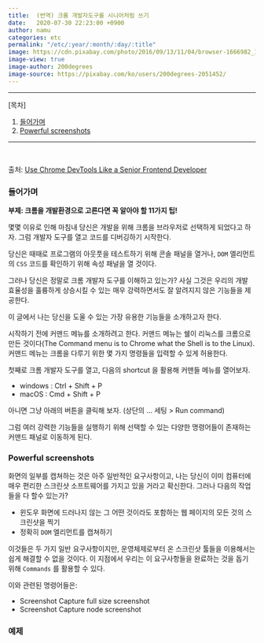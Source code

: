 ```yaml
---
title:  (번역) 크롬 개발자도구를 시니어처럼 쓰기
date:   2020-07-30 22:23:00 +0900
author: namu
categories: etc
permalink: "/etc/:year/:month/:day/:title"
image: https://cdn.pixabay.com/photo/2016/09/13/11/04/browser-1666982_1280.png
image-view: true
image-author: 200degrees
image-source: https://pixabay.com/ko/users/200degrees-2051452/
---
```



---

[목차]

1. [들어가며](#들어가며)
2. [Powerful screenshots](#powerful-screenshots)

---

<br>

출처: [Use Chrome DevTools Like a Senior Frontend Developer](https://medium.com/javascript-in-plain-english/use-chrome-devtools-like-a-senior-frontend-developer-99a4740674)

### 들어가며

**부제: 크롬을 개발환경으로 고른다면 꼭 알아야 할 11가지 팁!**

몇몇 이유로 인해 마침내 당신은 개발을 위해 크롬을 브라우저로 선택하게 되었다고 하자.
그럼 개발자 도구를 열고 코드를 디버깅하기 시작한다.

당신은 때때로 프로그램의 아웃풋을 테스트하기 위해 콘솔 패널을 열거나,
```DOM``` 엘리먼트의 ```CSS``` 코드를 확인하기 위해 속성 패널을 열 것이다.

그러나 당신은 정말로 크롬 개발자 도구를 이해하고 있는가?
사실 그것은 우리의 개발 효율성을 훌륭하게 상승시킬 수 있는 매우 강력하면서도 잘 알려지지 않은 기능들을 제공한다.

이 글에서 나는 당신을 도울 수 있는 가장 유용한 기능들을 소개하고자 한다.

시작하기 전에 커맨드 메뉴를 소개하려고 한다.
커맨드 메뉴는 쉘이 리눅스를 크롬으로 만든 것이다(The Command menu is to Chrome what the Shell is to the Linux).
커맨드 메뉴는 크롬을 다루기 위한 몇 가지 명령들을 입력할 수 있게 허용한다.

첫째로 크롬 개발자 도구를 열고, 다음의 shortcut 을 활용해 커맨들 메뉴를 열어보자.

- windows : Ctrl + Shift + P
- macOS : Cmd + Shift + P

아니면 그냥 아래의 버튼을 클릭해 보자. (상단의 ... 세팅 > Run command)

그럼 여러 강력한 기능들을 실행하기 위해 선택할 수 있는 다양한 명령어들이 존재하는 커맨드 패널로 이동하게 된다.

### Powerful screenshots

화면의 일부를 캡쳐하는 것은 아주 일반적인 요구사항이고,
나는 당신이 이미 컴퓨터에 매우 편리한 스크린샷 소프트웨어를 가지고 있을 거라고 확신한다.
그러나 다음의 작업들을 다 할수 있는가?

- 윈도우 화면에 드러나지 않는 그 어떤 것이라도 포함하는 웹 페이지의 모든 것의 스크린샷을 찍기
- 정확히 ```DOM``` 엘리먼트를 캡쳐하기

이것들은 두 가지 일반 요구사항이지만, 운영체제로부터 온 스크린샷 툴들을 이용해서는 쉽게 해결할 수 없을 것이다.
이 지점에서 우리는 이 요구사항들을 완료하는 것을 돕기 위해 ```Commands``` 를 활용할 수 있다.

이와 관련된 명령어들은:

- Screenshot Capture full size screenshot
- Screenshot Capture node screenshot

### 예제


